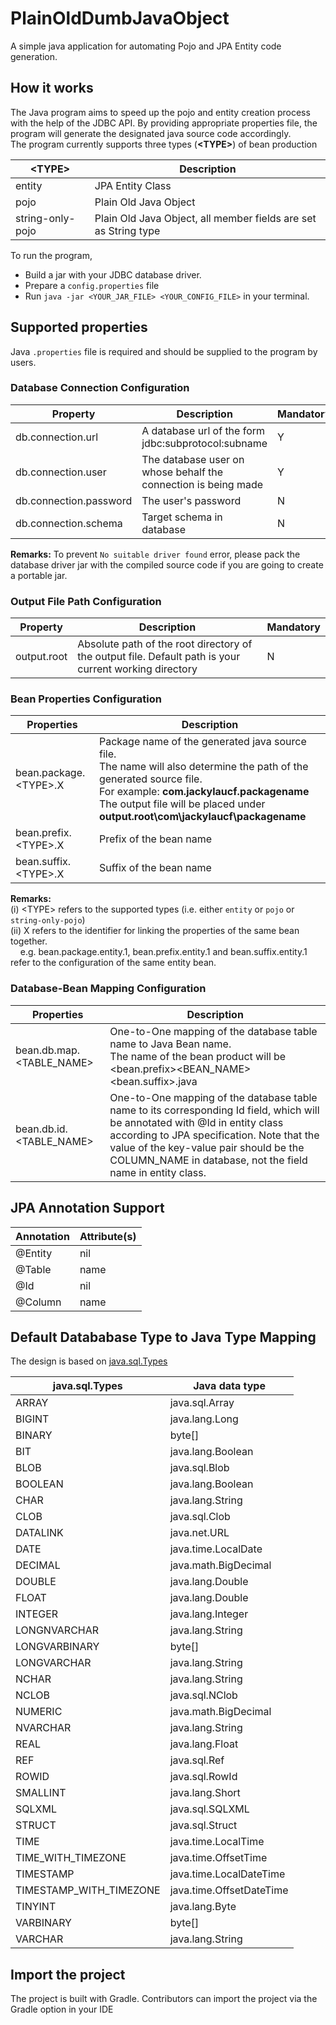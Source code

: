# PlainOldDumbJavaObject
A simple java application for automating Pojo and JPA Entity code generation.

## How it works

The Java program aims to speed up the pojo and entity creation process with the help of the JDBC API. By providing appropriate properties file, the program will generate the designated java source code accordingly.
<br>
The program currently supports three types (<b>\<TYPE\></b>) of bean production

| \<TYPE\> | Description |
| -------- | ----------- |
| entity | JPA Entity Class |
| pojo | Plain Old Java Object |
| string-only-pojo | Plain Old Java Object, all member fields are set as String type |

To run the program, 
<br>

 + Build a jar with your JDBC database driver.
 + Prepare a `config.properties` file 
 + Run `java -jar <YOUR_JAR_FILE> <YOUR_CONFIG_FILE>` in your terminal.

## Supported properties
Java `.properties` file is required and should be supplied to the program by users.

### Database Connection Configuration
| Property | Description | Mandatory |
| -------- | ----------- | --------- |
| db.connection.url | A database url of the form jdbc:subprotocol:subname | Y |
| db.connection.user | The database user on whose behalf the connection is being made | Y | 
| db.connection.password | The user's password | N |
| db.connection.schema | Target schema in database | N |

<b>Remarks:</b> To prevent `No suitable driver found` error, please pack the database driver jar with the compiled source code if you are going to create a portable jar.

### Output File Path Configuration
| Property | Description | Mandatory |
| -------- | ----------- | --------- |
| output.root | Absolute path of the root directory of the output file. Default path is your current working directory | N |


### Bean Properties Configuration
| Properties | Description |
| ---------- | ----------- |
| bean.package.\<TYPE\>.X | Package name of the generated java source file. <br> The name will also determine the path of the generated source file. <br> For example: <b>com.jackylaucf.packagename</b> <br> The output file will be placed under <b>output.root\com\jackylaucf\packagename</b> |
| bean.prefix.\<TYPE\>.X | Prefix of the bean name |
| bean.suffix.\<TYPE\>.X | Suffix of the bean name |

<b>Remarks: </b> 
<br> (i) \<TYPE\> refers to the supported types (i.e. either `entity` or `pojo` or `string-only-pojo`)
<br> (ii) X refers to the identifier for linking the properties of the same bean together.
<br>&nbsp;&nbsp;&nbsp;  e.g. bean.package.entity.1, bean.prefix.entity.1 and bean.suffix.entity.1 refer to the configuration of the same entity bean. 

### Database-Bean Mapping Configuration
| Properties | Description |
| ---------- | ----------- |
| bean.db.map.\<TABLE_NAME\> | One-to-One mapping of the database table name to Java Bean name. <br> The name of the bean product will be \<bean.prefix\>\<BEAN_NAME\>\<bean.suffix\>.java
| bean.db.id.\<TABLE_NAME\> | One-to-One mapping of the database table name to its corresponding Id field, which will be annotated with @Id in entity class according to JPA specification. Note that the value of the key-value pair should be the COLUMN_NAME in database, not the field name in entity class. |

## JPA Annotation Support
| Annotation | Attribute(s) |
| ---------- | ------------ |
| @Entity | nil |
| @Table | name |
| @Id | nil |
| @Column | name |

## Default Datababase Type to Java Type Mapping
The design is based on <a href="https://docs.oracle.com/javase/8/docs/api/java/sql/Types.html">java.sql.Types</href></a>
<br>

| java.sql.Types | Java data type |
| -------------- | -------------- |
| ARRAY | java.sql.Array |
| BIGINT | java.lang.Long |
| BINARY | byte[] |
| BIT | java.lang.Boolean |
| BLOB | java.sql.Blob |
| BOOLEAN | java.lang.Boolean |
| CHAR | java.lang.String |
| CLOB | java.sql.Clob |
| DATALINK | java.net.URL |
| DATE | java.time.LocalDate |
| DECIMAL | java.math.BigDecimal |
| DOUBLE | java.lang.Double |
| FLOAT | java.lang.Double |
| INTEGER | java.lang.Integer |
| LONGNVARCHAR | java.lang.String |
| LONGVARBINARY | byte[] |
| LONGVARCHAR | java.lang.String |
| NCHAR | java.lang.String |
| NCLOB | java.sql.NClob |
| NUMERIC | java.math.BigDecimal |
| NVARCHAR | java.lang.String |
| REAL | java.lang.Float |
| REF | java.sql.Ref |
| ROWID | java.sql.RowId |
| SMALLINT | java.lang.Short |
| SQLXML | java.sql.SQLXML |
| STRUCT | java.sql.Struct |
| TIME | java.time.LocalTime |
| TIME_WITH_TIMEZONE | java.time.OffsetTime |
| TIMESTAMP | java.time.LocalDateTime |
| TIMESTAMP_WITH_TIMEZONE | java.time.OffsetDateTime |
| TINYINT | java.lang.Byte |
| VARBINARY | byte[] |
| VARCHAR | java.lang.String |

## Import the project
The project is built with Gradle. Contributors can import the project via the Gradle option in your IDE


